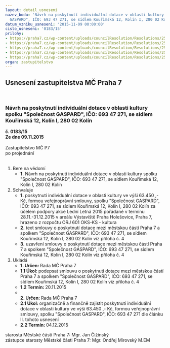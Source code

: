 ```yaml
---
layout: detail_usneseni
nazev_bodu: 'Návrh na poskytnutí individuální dotace v oblasti kultury spolku "Společnost
  GASPARD", IČO: 693 47 271, se sídlem Kouřimská 12, Kolín I, 280 02 Kolín'
datum_vzniku_usneseni: '2015-11-09 00:00:00'
cislo_usneseni: '0183/15'
prilohy:
- https://praha7.cz/wp-content/uploads/councilResolution/Resolutions/25412/9-15-m78d_gaspad_ledni_letna.doc
- https://praha7.cz/wp-content/uploads/councilResolution/Resolutions/25412/9-15-usneseni_r_gaspard_ledni_letna_2015.doc
- https://praha7.cz/wp-content/uploads/councilResolution/Resolutions/25412/9-15-zadost_o_poskytnuti_dotace_-_gaspard.pdf
- https://praha7.cz/wp-content/uploads/councilResolution/Resolutions/25412/9-15-s__gaspard_ledni_letna_2015.doc
- https://praha7.cz/wp-content/uploads/councilResolution/Resolutions/25412/9-15-sr_gaspard_ledni_letna_2015.pdf
organ: zastupitelstvo
---
```

<div id="ucUsn_pList" class="usn">
	<span><h2>Usnesení zastupitelstva MČ Praha 7 </h2>
<br></span><div class="standBody">
<span><h3>Návrh na poskytnutí individuální dotace v oblasti kultury spolku "Společnost GASPARD", IČO: 693 47 271, se sídlem Kouřimská 12, Kolín I, 280 02 Kolín</h3></span><div class="center">
		<strong>č. 0183/15</strong><br>
	</div>
<div class="center">
		<strong>Ze dne 09.11.2015</strong><br><br>
	</div>Zastupitelstvo MČ P7<br> po projednání<br><br><ol>
<li>Bere na vědomí<ul><li>
<strong>1.</strong> Návrh na poskytnutí individuální dotace v oblasti kultury spolku "Společnost GASPARD", IČO: 693 47 271, se sídlem Kouřimská 12, Kolín I, 280 02 Kolín   </li></ul>
</li>
<li>Schvaluje<ul>
<li>
<strong>1.</strong> poskytnutí individuální dotace v oblasti kultury ve výši 63.450 ,- Kč, formou veřejnoprávní smlouvy, spolku "Společnost GASPARD", IČO: 693 47 271, se sídlem Kouřimská 12, Kolín I, 280 02 Kolín za účelem podpory akce Lední Letná 2015 pořádané v termínu 28.11.-31.12.2015 v areálu Výstaviště Praha Holešovice, Praha 7, hrazeno z rozpočtu ORJ 601 OKS-KS - kultura</li>
<li>
<strong>2.</strong> text smlouvy o poskytnutí dotace mezi městskou částí Praha 7 a spolkem "Společnost GASPARD", IČO: 693 47 271, se sídlem Kouřimská 12, Kolín I, 280 02 Kolín viz příloha č. 4</li>
<li>
<strong>3.</strong> uzavření smlouvy o poskytnutí dotace mezi městskou částí Praha 7 a spolkem "Společnost GASPARD", IČO: 693 47 271, se sídlem Kouřimská 12, Kolín I, 280 02 Kolín viz příloha č. 4         </li>
</ul>
</li>
<li>Ukládá<ul>
<li>
<strong>1. Určen: </strong>Rada MČ Praha 7</li>
<li>
<strong>1.1 Úkol: </strong>podepsat smlouvu o poskytnutí dotace mezi městskou částí Praha 7 a spolkem "Společnost GASPARD", IČO: 693 47 271, se sídlem Kouřimská 12, Kolín I, 280 02 Kolín viz příloha č. 4</li>
<li>
<strong>1.2 Termín: </strong>20.11.2015</li>
<li>
<strong><br>2. Určen: </strong>Rada MČ Praha 7</li>
<li>
<strong>2.1 Úkol: </strong>organizačně a finančně zajistit poskytnutí individuální dotace v oblasti kultury ve výši 63.450 ,- Kč, formou veřejnoprávní smlouvy, spolku "Společnost GASPARD", IČO: 693 47 271 dle článku II. tohoto usnesení</li>
<li>
<strong>2.2 Termín: </strong>04.12.2015</li>
</ul>
</li>
</ol>starosta Městské části Praha 7: Mgr. Jan Čižinský<br>zástupce starosty Městské části Praha 7: Mgr. Ondřej Mirovský M.EM
</div>
</div>